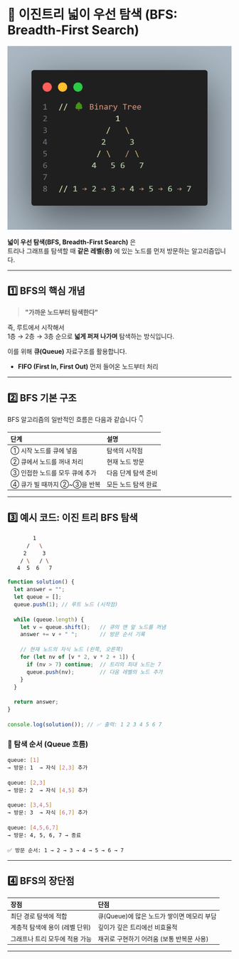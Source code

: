 # 🌳 이진트리 넓이 우선 탐색 (BFS: Breadth-First Search)

![BFS](../images/BFS.png)

**넓이 우선 탐색(BFS, Breadth-First Search)** 은  
트리나 그래프를 탐색할 때 **같은 레벨(층)** 에 있는 노드를 먼저 방문하는 알고리즘입니다.

---

## 1️⃣ BFS의 핵심 개념

> **"가까운 노드부터 탐색한다"**

즉, 루트에서 시작해서  
1층 → 2층 → 3층 순으로 **넓게 퍼져 나가며** 탐색하는 방식입니다.

이를 위해 **큐(Queue)** 자료구조를 활용합니다.

- **FIFO (First In, First Out)** 먼저 들어온 노드부터 처리

---

## 2️⃣ BFS 기본 구조

BFS 알고리즘의 일반적인 흐름은 다음과 같습니다 👇

|단계|설명|
|:---|:---|
|① 시작 노드를 큐에 넣음|탐색의 시작점|
|② 큐에서 노드를 꺼내 처리|현재 노드 방문|
|③ 인접한 노드를 모두 큐에 추가|다음 단계 탐색 준비|
|④ 큐가 빌 때까지 ②~③을 반복|모든 노드 탐색 완료|

---

## 3️⃣ 예시 코드: 이진 트리 BFS 탐색

```bash
        1
      /   \
     2     3
    / \   / \
   4  5  6   7
```

```ts
function solution() {
  let answer = "";
  let queue = [];
  queue.push(1); // 루트 노드 (시작점)

  while (queue.length) {
    let v = queue.shift();   // 큐의 맨 앞 노드를 꺼냄
    answer += v + " ";       // 방문 순서 기록

    // 현재 노드의 자식 노드 (왼쪽, 오른쪽)
    for (let nv of [v * 2, v * 2 + 1]) {
      if (nv > 7) continue;  // 트리의 최대 노드는 7
      queue.push(nv);        // 다음 레벨의 노드 추가
    }
  }

  return answer;
}

console.log(solution()); // ✅ 출력: 1 2 3 4 5 6 7
```

### 🚀 탐색 순서 (Queue 흐름)

```bash
queue: [1]
→ 방문: 1  → 자식 [2,3] 추가

queue: [2,3]
→ 방문: 2  → 자식 [4,5] 추가

queue: [3,4,5]
→ 방문: 3  → 자식 [6,7] 추가

queue: [4,5,6,7]
→ 방문: 4, 5, 6, 7 → 종료

✅ 방문 순서: 1 → 2 → 3 → 4 → 5 → 6 → 7
```

---

## 4️⃣ BFS의 장단점

|장점|단점|
|:---|:---|
|최단 경로 탐색에 적합|큐(Queue)에 많은 노드가 쌓이면 메모리 부담|
|계층적 탐색에 용이 (레벨 단위)|깊이가 깊은 트리에선 비효율적|
|그래프나 트리 모두에 적용 가능|재귀로 구현하기 어려움 (보통 반복문 사용)|

---